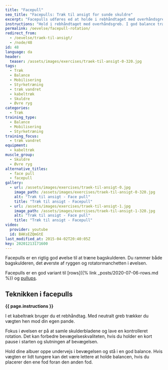 ```yaml
---
title: "Facepull"
seo_title: "Facepulls: Træk til ansigt for sunde skuldre"
excerpt: "Facepulls udføres ed at holde i rebhåndtaget med overhåndsgreb. I god balance trækker du rebet hen mod dine øjenbryn, mens du holder hovedet og skuldrene i samme position som ved starten."
instructions: "Hold i rebhåndtaget med overhåndsgreb. I god balance trækker du rebet hen mod din egen pande og så langt tilbage som muligt, mens du holder hovedet og skuldrene i samme position som ved starten."
permalink: /oevelse/facepull-rotation/
redirect_from:
  - /oevelse/traek-til-ansigt/
  - /node/48
id: 48
language: da
header:
  teaser: /assets/images/exercises/traek-til-ansigt-0-320.jpg
tags:
  - Træk
  - Balance
  - Mobilisering
  - Styrketræning
  - træk vandret
  - kabeltræk
  - Skuldre
  - Øvre ryg
categories:
  - Træk
training_type:
  - Balance
  - Mobilisering
  - Styrketræning
training_focus:
  - træk vandret
equipment:
  - kabeltræk
muscle_group:
  - Skuldre
  - Øvre ryg
alternative_titles:
  - face pull
  - facepull
gallery:
  - url: /assets/images/exercises/traek-til-ansigt-0.jpg
    image_path: /assets/images/exercises/traek-til-ansigt-0-320.jpg
    alt: "Træk til ansigt - Face pull"
    title: "Træk til ansigt - Facepull"
  - url: /assets/images/exercises/traek-til-ansigt-1.jpg
    image_path: /assets/images/exercises/traek-til-ansigt-1-320.jpg
    alt: "Træk til ansigt - Face pull"
    title: "Træk til ansigt - Facepull"
video:
  provider: youtube
  id: BAKsEZQmGtE
last_modified_at: 2015-04-02T20:40:05Z
key: 20201213171600
---
```


Facepulls er en rigtig god øvelse til at træne bagskulderen. Du rammer både bagskulderen, det øverste af ryggen og rotatormanchetten i øvelsen.

Facepulls er en god variant til [rows]({% link _posts/2020-07-06-rows.md %}) og [pullups](/chinup-vs-pullup/).

## Teknikken i facepulls

**{{ page.instructions }}**

I et kabeltræk bruger du et rebhåndtag. Med neutralt greb trækker du vægten hen mod din egen pande.

Fokus i øvelsen er på at samle skulderbladene og lave en kontrolleret rotation. Det kan forbedre bevægelseskvaliteten, hvis du holder en kort pause i starten og slutningen af bevægelsen.

Hold dine albuer oppe undervejs i bevægelsen og stå i en god balance. Hvis vægten er lidt tungere kan det være lettere at holde balancen, hvis du placerer den ene fod foran den anden fod.
